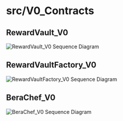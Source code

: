 # src/V0_Contracts

## RewardVault_V0
![RewardVault_V0 Sequence Diagram](diag-images/diag-images/V0_Contracts/RewardVault_V0_Sequence.png)

## RewardVaultFactory_V0
![RewardVaultFactory_V0 Sequence Diagram](diag-images/diag-images/V0_Contracts/RewardVaultFactory_V0_Sequence.png)

## BeraChef_V0
![BeraChef_V0 Sequence Diagram](diag-images/diag-images/V0_Contracts/BeraChef_V0_Sequence.png) 
